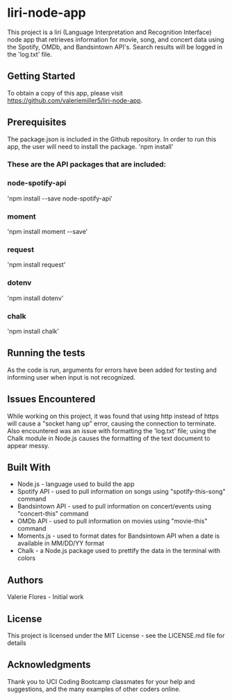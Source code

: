 # liri-node-app

This project is a liri (Language Interpretation and Recognition Interface) node app that retrieves information for movie, song, and concert data using the Spotify, OMDb, and Bandsintown API's. Search results will be logged in the 'log.txt' file.

## Getting Started
To obtain a copy of this app, please visit https://github.com/valeriemiller5/liri-node-app. 

## Prerequisites
The package.json is included in the Github repository.  In order to run this app, the user will need to install the package.
'npm install'

### These are the API packages that are included:
### node-spotify-api
'npm install --save node-spotify-api'
### moment
'npm install moment --save'
### request
'npm install request'
### dotenv
'npm install dotenv'
### chalk
'npm install chalk'

## Running the tests
As the code is run, arguments for errors have been added for testing and informing user when input is not recognized.

## Issues Encountered
While working on this project, it was found that using http instead of https will cause a "socket hang up" error, causing the connection to terminate.  Also encountered was an issue with formatting the 'log.txt' file; using the Chalk module in Node.js causes the formatting of the text document to appear messy.

## Built With
* Node.js - language used to build the app
* Spotify API - used to pull information on songs using "spotify-this-song" command
* Bandsintown API - used to pull information on concert/events using "concert-this" command
* OMDb API - used to pull information on movies using "movie-this" command
* Moments.js - used to format dates for Bandsintown API when a date is available in MM/DD/YY format
* Chalk - a Node.js package used to prettify the data in the terminal with colors

## Authors
Valerie Flores - Initial work

## License
This project is licensed under the MIT License - see the LICENSE.md file for details

## Acknowledgments
Thank you to UCI Coding Bootcamp classmates for your help and suggestions, and the many examples of other coders online.